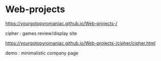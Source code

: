 # Web-projects

https://yourgotopyromaniac.github.io/Web-projects-/

cipher : games review/display site

https://yourgotopyromaniac.github.io/Web-projects-/cipher/cipher.html


demo : minimalistic company page

